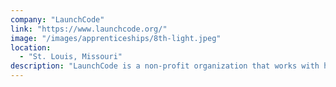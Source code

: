 ```yaml
---
company: "LaunchCode"
link: "https://www.launchcode.org/"
image: "/images/apprenticeships/8th-light.jpeg"
location:
  - "St. Louis, Missouri"
description: "LaunchCode is a non-profit organization that works with hundreds of companies to set up paid apprenticeships in technology for talented people who lack traditional credentials."
---
```

